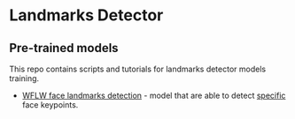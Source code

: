# Landmarks Detector

## Pre-trained models

This repo contains scripts and tutorials for landmarks detector models training.

* [WFLW face landmarks detection](model_templates/landmarks-detection-0001/readme.md) - model that are able to detect [specific](https://wywu.github.io/projects/LAB/WFLW.html) face keypoints.
